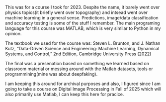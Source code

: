 This was for a course I took for 2023. Despite the name, it barely went over physics topics(it briefly went over topography) and intsead went over machine learning in a general sense. Predictions, image/data classification and accuracy testing is some of the stuff I remember. The main programing language for this course was MATLAB, which is very similar to Python in my opinion.

The textbook we used for the course was:
Steven L. Brunton, and J. Nathan Kutz, “Data-Driven Science and 
Engineering: Machine Learning, Dynamical Systems, and Control,” 2nd 
Edition, Cambridge University Press (2022)

The final was a presenation based on something we learned based on classroom material or messing around with the Matlab datasets, tools or programmining(mine was about deepfaking). 

I am keeping this around for archival purposes and also, I figured since I am going to take a course on Digital Image Processing in Fall of 2025 which will also primarily use Matlab, I can keep this here for pracice. 
